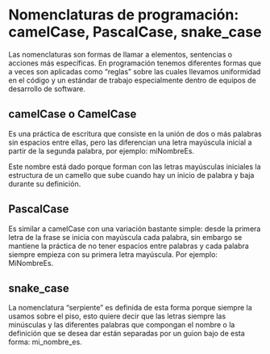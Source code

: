 # Nomenclaturas de programación: camelCase, PascalCase, snake_case

Las nomenclaturas son formas de llamar a elementos, sentencias o acciones más específicas. En programación tenemos diferentes formas que a veces son aplicadas como “reglas” sobre las cuales llevamos uniformidad en el código y un estándar de trabajo especialmente dentro de equipos de desarrollo de software.

## camelCase o CamelCase

Es una práctica de escritura que consiste en la unión de dos o más palabras sin espacios entre ellas, pero las diferencian una letra mayúscula inicial a partir de la segunda palabra, por ejemplo: miNombreEs.

Este nombre está dado porque forman con las letras mayúsculas iniciales la estructura de un camello que sube cuando hay un inicio de palabra y baja durante su definición.

## PascalCase

Es similar a camelCase con una variación bastante simple: desde la primera letra de la frase se inicia con mayúscula cada palabra, sin embargo se mantiene la práctica de no tener espacios entre palabras y cada palabra siempre empieza con su primera letra mayúscula. Por ejemplo: MiNombreEs.

## snake_case

La nomenclatura “serpiente” es definida de esta forma porque siempre la usamos sobre el piso, esto quiere decir que las letras siempre las minúsculas y las diferentes palabras que compongan el nombre o la definición que se desea dar están separadas por un guion bajo de esta forma: mi_nombre_es.